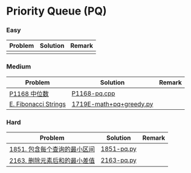 # Priority Queue (PQ)

### Easy

| Problem | Solution | Remark |
| ------- | -------- | ------ |
|   |  |        |



### Medium

| Problem                                                      | Solution                                                     | Remark |
| ------------------------------------------------------------ | ------------------------------------------------------------ | ------ |
| [P1168 中位数](https://www.luogu.com.cn/problem/P1168) | [P1168-pq.cpp](https://github.com/chuzhumin98/PythonForMillions/blob/main/luogu/P1168-pq.cpp) |        |
| [E. Fibonacci Strings](https://codeforces.com/contest/1719/problem/E) | [1719E-math+pq+greedy.py](https://github.com/chuzhumin98/PythonForMillions/blob/main/Codeforces/1719/1719E-math%2Bpq%2Bgreedy.py) | |



### Hard

| Problem | Solution | Remark |
| ------- | -------- | ------ |
| [1851. 包含每个查询的最小区间](https://leetcode.cn/problems/minimum-interval-to-include-each-query/) | [1851-pq.py](https://github.com/chuzhumin98/PythonForMillions/blob/main/LeetCode/1851-pq.py) |  |
| [2163. 删除元素后和的最小差值](https://leetcode.cn/problems/minimum-difference-in-sums-after-removal-of-elements/) | [2163-pq.py](https://github.com/chuzhumin98/PythonForMillions/blob/main/LeetCode/2163-pq.py) |  |
